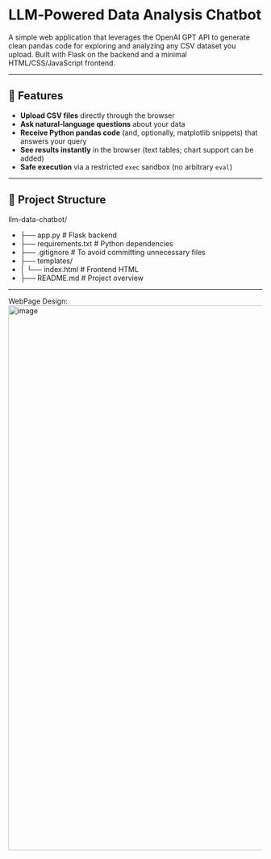 # LLM‑Powered Data Analysis Chatbot

A simple web application that leverages the OpenAI GPT API to generate clean pandas code for exploring and analyzing any CSV dataset you upload. Built with Flask on the backend and a minimal HTML/CSS/JavaScript frontend.

---

## 🚀 Features

- **Upload CSV files** directly through the browser
- **Ask natural‑language questions** about your data
- **Receive Python pandas code** (and, optionally, matplotlib snippets) that answers your query
- **See results instantly** in the browser (text tables; chart support can be added)
- **Safe execution** via a restricted `exec` sandbox (no arbitrary `eval`)

---

## 📁 Project Structure
llm-data-chatbot/
- ├── app.py                # Flask backend
- ├── requirements.txt      # Python dependencies
- ├── .gitignore            # To avoid committing unnecessary files
- ├── templates/
- │   └── index.html        # Frontend HTML
- ├── README.md             # Project overview

---


WebPage Design:
<img width="1920" height="1080" alt="image" src="https://github.com/user-attachments/assets/c6a9b29c-8910-49db-9fee-c6ee55bcfb0c" />
